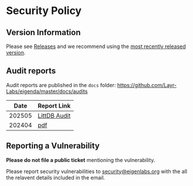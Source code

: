 # Security Policy

## Version Information

Please see [Releases](https://github.com/Layr-Labs/eigenda/releases) and we recommend using the [most recently released version](https://github.com/Layr-Labs/eigenda/releases/latest).

## Audit reports

Audit reports are published in the `docs` folder: https://github.com/Layr-Labs/eigenda/master/docs/audits 

| Date | Report Link |
| ------- | ----------- |
| 202505 | [LittDB Audit](https://github.com/Layr-Labs/eigenda/blob/master/docs/audits/ChainLight_EigenDA_LittDB_Security_Audit_Report_Rev_1.1.pdf) 
| 202404 | [pdf](https://github.com/Layr-Labs/eigenda/blob/security-doc/docs/audits/Sigma_Prime_EigenDA_Offchain_Security_Assessment_Report.pdf) |

## Reporting a Vulnerability

**Please do not file a public ticket** mentioning the vulnerability.

Please report security vulnerabilities to security@eigenlabs.org with the all the relavent details included in the email.

